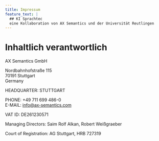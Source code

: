 ```yaml
---
title: Impressum
feature_text: | 
  ## KI Sprachtec
  eine Kollaboration von AX Semantics und der Universität Reutlingen
---
```


# Inhaltlich verantwortlich

AX Semantics GmbH

Nordbahnhofstraße 115  
70191 Stuttgart  
Germany

HEADQUARTER: STUTTGART

PHONE: +49 711 699 486-0  
E-MAIL: info@ax-semantics.com

VAT ID: DE261230571

Managing Directors: Saim Rolf Alkan, Robert Weißgraeber

Court of Registration: AG Stuttgart, HRB 727319
